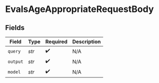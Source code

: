 # EvalsAgeAppropriateRequestBody


## Fields

| Field              | Type               | Required           | Description        |
| ------------------ | ------------------ | ------------------ | ------------------ |
| `query`            | *str*              | :heavy_check_mark: | N/A                |
| `output`           | *str*              | :heavy_check_mark: | N/A                |
| `model`            | *str*              | :heavy_check_mark: | N/A                |